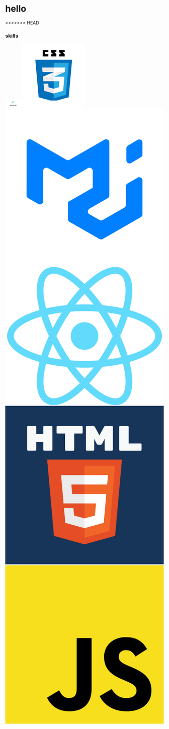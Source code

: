 # hello


<<<<<<< HEAD
### skills
<img src='./images/1 _6ooq0R60ba3UT5c-QVemA.png' style='width:50px'>
<img src='./images/css-tutorial.png'>
<img src='./images/logo.png'>
<img src='./images/React-icon.svg.png'>
<img src='./images/unnamed.png'>
<img src='./images/Unofficial_JavaScript_logo_2.svg.png'>




